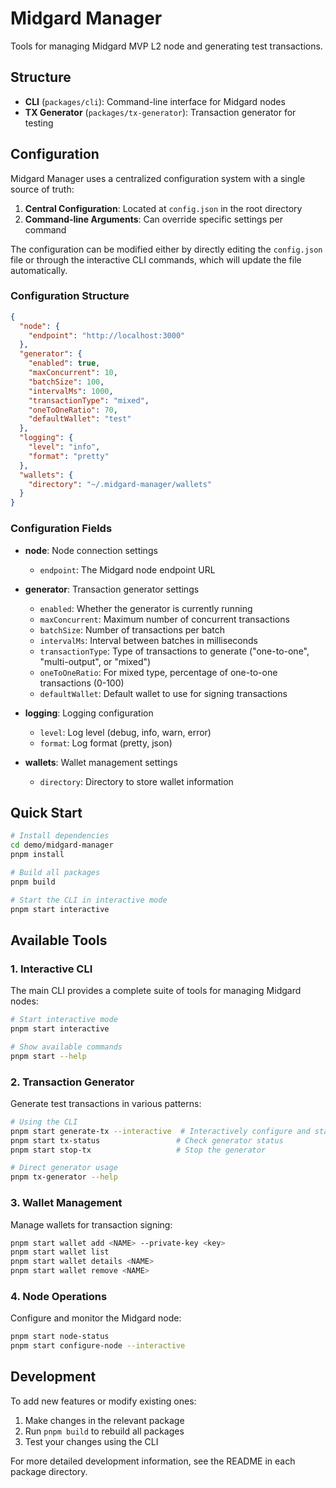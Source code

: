 # Midgard Manager

Tools for managing Midgard MVP L2 node and generating test transactions.

## Structure

- **CLI** (`packages/cli`): Command-line interface for Midgard nodes
- **TX Generator** (`packages/tx-generator`): Transaction generator for testing

## Configuration

Midgard Manager uses a centralized configuration system with a single source of truth:

1. **Central Configuration**: Located at `config.json` in the root directory
2. **Command-line Arguments**: Can override specific settings per command

The configuration can be modified either by directly editing the `config.json` file or through the interactive CLI commands, which will update the file automatically.

### Configuration Structure

```json
{
  "node": {
    "endpoint": "http://localhost:3000"
  },
  "generator": {
    "enabled": true,
    "maxConcurrent": 10,
    "batchSize": 100,
    "intervalMs": 1000,
    "transactionType": "mixed",
    "oneToOneRatio": 70,
    "defaultWallet": "test"
  },
  "logging": {
    "level": "info",
    "format": "pretty"
  },
  "wallets": {
    "directory": "~/.midgard-manager/wallets"
  }
}
```

### Configuration Fields

- **node**: Node connection settings
  - `endpoint`: The Midgard node endpoint URL

- **generator**: Transaction generator settings
  - `enabled`: Whether the generator is currently running
  - `maxConcurrent`: Maximum number of concurrent transactions
  - `batchSize`: Number of transactions per batch
  - `intervalMs`: Interval between batches in milliseconds
  - `transactionType`: Type of transactions to generate ("one-to-one", "multi-output", or "mixed")
  - `oneToOneRatio`: For mixed type, percentage of one-to-one transactions (0-100)
  - `defaultWallet`: Default wallet to use for signing transactions

- **logging**: Logging configuration
  - `level`: Log level (debug, info, warn, error)
  - `format`: Log format (pretty, json)

- **wallets**: Wallet management settings
  - `directory`: Directory to store wallet information

## Quick Start

```bash
# Install dependencies
cd demo/midgard-manager
pnpm install

# Build all packages
pnpm build

# Start the CLI in interactive mode
pnpm start interactive
```

## Available Tools

### 1. Interactive CLI

The main CLI provides a complete suite of tools for managing Midgard nodes:

```bash
# Start interactive mode
pnpm start interactive

# Show available commands
pnpm start --help
```

### 2. Transaction Generator

Generate test transactions in various patterns:

```bash
# Using the CLI
pnpm start generate-tx --interactive  # Interactively configure and start generator
pnpm start tx-status                 # Check generator status
pnpm start stop-tx                   # Stop the generator

# Direct generator usage
pnpm tx-generator --help
```

### 3. Wallet Management

Manage wallets for transaction signing:

```bash
pnpm start wallet add <NAME> --private-key <key>
pnpm start wallet list
pnpm start wallet details <NAME>
pnpm start wallet remove <NAME>
```

### 4. Node Operations

Configure and monitor the Midgard node:

```bash
pnpm start node-status
pnpm start configure-node --interactive
```

## Development

To add new features or modify existing ones:

1. Make changes in the relevant package
2. Run `pnpm build` to rebuild all packages
3. Test your changes using the CLI

For more detailed development information, see the README in each package directory.

